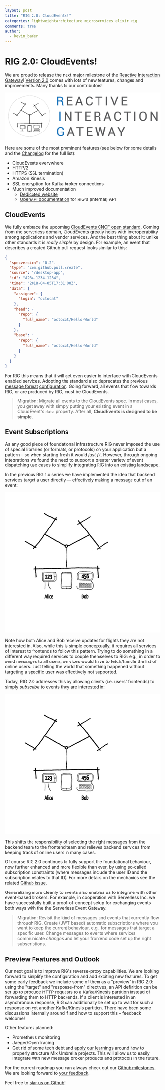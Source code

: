 ```yaml
---
layout: post
title: "RIG 2.0: CloudEvents!"
categories: lightweightarchitecture microservices elixir rig
comments: true
author:
  - kevin_bader
---
```


# RIG 2.0: CloudEvents!

We are proud to release the next major milestone of the [Reactive Interaction Gateway](https://github.com/Accenture/reactive-interaction-gateway)! [Version 2.0](https://github.com/Accenture/reactive-interaction-gateway/releases/tag/2.0.0) comes with lots of new features, changes and improvements. Many thanks to our contributors!

![The Reactive Interaction Gateway.](/img/posts/rig-2_0/logo-with-text.png)

Here are some of the most prominent features (see below for some details and the [Changelog](https://github.com/Accenture/reactive-interaction-gateway/blob/master/CHANGELOG.md) for the full list):

- CloudEvents everywhere
- HTTP/2
- HTTPS (SSL termination)
- Amazon Kinesis
- SSL encryption for Kafka broker connections
- Much improved documentation
  - [Dedicated website](https://accenture.github.io/reactive-interaction-gateway)
  - [OpenAPI documentation](https://github.com/Accenture/reactive-interaction-gateway#api-documentation) for RIG's (internal) API

## CloudEvents

We fully embrace the upcoming [CloudEvents CNCF open standard](https://cloudevents.io/). Coming from the serverless domain, CloudEvents greatly helps with interoperability among applications and vendor services. And the best thing about it: unlike other standards it is _really simple_ by design. For example, an event that describes a created Github pull request looks similar to this:

```json
{
  "specversion": "0.2",
  "type": "com.github.pull.create",
  "source": "/desktop-app",
  "id": "A234-1234-1234",
  "time": "2018-04-05T17:31:00Z",
  "data": {
    "assignee": {
      "login": "octocat"
    },
    "head": {
      "repo": {
        "full_name": "octocat/Hello-World"
      }
    },
    "base": {
      "repo": {
        "full_name": "octocat/Hello-World"
      }
    }
  }
}
```

For RIG this means that it will get even easier to interface with CloudEvents enabled services. Adopting the standard also deprecates the previous [message format](https://github.com/Accenture/reactive-interaction-gateway/blob/1.1.0/doc/configuration.md#consuming-events) [configuration](https://github.com/Accenture/reactive-interaction-gateway/blob/1.1.0/config/config.exs#L77). Going forward, all events that flow towards RIG, or are produced by RIG, must be CloudEvents.

> Migration: Migrate all events to the CloudEvents spec. In most cases, you get away with simply putting your existing event in a CloudEvent's `data` property. After all, **CloudEvents is designed to be simple**.

## Event Subscriptions

As any good piece of foundational infrastructure RIG never imposed the use of special libraries (or formats, or protocols) on your application but a pattern – so when starting fresh it would _just fit_. However, through ongoing integrations we found the need to support a greater variety of event dispatching use cases to simplify integrating RIG into an existing landscape.

In the previous RIG 1.x series we have implemented the idea that backend services target a user directly — effectively making a message out of an event:

![Events as messages.](/img/posts/rig-2_0/events_1.x_512x464.gif)

Note how both Alice and Bob receive updates for flights they are not interested in. Also, while this is simple conceptually, it requires all services of interest to frontends to follow this pattern. Trying to do something in a different way required services to couple themselves to RIG: e.g., in order to send messages to all users, services would have to fetch/handle the list of online users. Just telling the world that something happened without targeting a specific user was effectively not supported.

Today, RIG 2.0 addresses this by allowing clients (i.e. users' frontends) to simply _subscribe_ to events they are interested in:

![Events as events.](/img/posts/rig-2_0/events_2.0_512x464.gif)

This shifts the responsibility of selecting the right messages from the backend team to the frontend team and relieves backend services from keeping track of online users in many cases.

Of course RIG 2.0 continues to fully support the foundational behaviour, now further enhanced and more flexible than ever, by using so-called subscription constraints (where messages include the user ID and the subscription relates to that ID). For more details on the mechanics see the related [Github issue](https://github.com/Accenture/reactive-interaction-gateway/issues/90).

Generalizing more cleanly to events also enables us to integrate with other event-based brokers. For example, in cooperation with Serverless Inc. we have successfully built a proof-of-concept setup for exchanging events both ways with the the Serverless Event Gateway.

> Migration: Revisit the kind of messages and events that currently flow through RIG. Create (JWT based) automatic subscriptions where you want to keep the current behaviour, e.g., for messages that target a specific user. Change messages to events where services communicate _changes_ and let your frontend code set up the right subscriptions.

## Preview Features and Outlook

Our next goal is to improve RIG's reverse-proxy capabilities. We are looking forward to simplify the configuration and add exciting new features. To get some early feedback we include some of them as a "preview" in RIG 2.0: using the "target" and "response-from" directives, an API definition can be set up to produce HTTP requests to a Kafka/Kinesis partition instead of forwarding them to HTTP backends. If a client is interested in an asynchronous response, RIG can additionally be set up to wait for such a response on yet another Kafka/Kinesis partition. There have been some discussions internally around if and how to support this – feedback welcome!

Other features planned:

- Prometheus monitoring
- Jaeger/OpenTracing
- Get rid of some tech debt and [apply our learnings](https://github.com/Accenture/reactive-interaction-gateway/issues/102) around how to properly structure Mix Umbrella projects. This will allow us to easily integrate with new message broker products and protocols in the future.

For the current roadmap you can always check out our [Github milestones](https://github.com/Accenture/reactive-interaction-gateway/milestones?direction=asc&sort=title&state=open). We are looking forward to [your feedback](https://github.com/Accenture/reactive-interaction-gateway/issues).

Feel free to [star us on Github](https://github.com/Accenture/reactive-interaction-gateway)!
